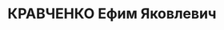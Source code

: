 ---
title: КРАВЧЕНКО Ефим Яковлевич
description: "народився 1900, с. Піївці Ржищівського р-ну Київської обл., українець,\
  \ освіта середня, член КП(б)У з 1917 р. по 1937 р. \n  Проживав у м. Старокостянтинів,\
  \ редактор газети. \n  Заарештований 08.09.37. Звинувачення: контрреволюційна діяльність.\
  \ \n  Верховним Судом СРСР 23.11.37 засуджений до розстрілу з конфіскацією майна.\
  \ \n  Вирок виконаний. \n  Реабілітований військколегією Верховного Суду СРСР 20.03.58.\
  \ \n  (П–5784, архів УСБУ)."
---